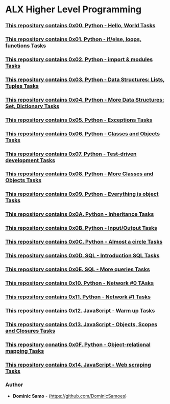 # ALX Higher Level Programming

### [This repository contains 0x00. Python - Hello, World Tasks](./0x00-python-hello_world)

### [This repository contains 0x01. Python - if/else, loops, functions Tasks](./0x01-python-if_else_loops_functions)

### [This repository contains 0x02. Python - import & modules Tasks](./0x02-python-import_modules)

### [This repository contains  0x03. Python - Data Structures: Lists, Tuples Tasks](./0x03-python-data_structures)

### [This repository contains 0x04. Python - More Data Structures: Set, Dictionary Tasks](./0x04-python-more_data_structures)

### [This repository contains 0x05. Python - Exceptions Tasks](./0x05-python-exceptions)

### [This repository contains 0x06. Python - Classes and Objects Tasks](./0x06-python-classes)


### [This repository contains 0x07. Python - Test-driven development  Tasks](./0x07-python-test_driven_development)


### [This repository contains 0x08. Python - More Classes and Objects Tasks](./0x08-python-more_classes)


### [This repository contains 0x09. Python - Everything is object Tasks](./0x09-python-everything_is_object)

### [This repository contains 0x0A. Python - Inheritance Tasks](./0x0A-python-inheritance)

### [This repository contains 0x0B. Python - Input/Output Tasks](./0x0B-python-input_output)

### [This repository contains 0x0C. Python - Almost a circle Tasks](./0x0C-python-almost_a_circle)

### [This repository contains 0x0D. SQL - Introduction SQL Tasks](./0x0D-SQL_introduction)

### [This repository contains 0x0E. SQL - More queries Tasks](./0x0E-SQL_more_queries)

### [This repository contains 0x10. Python - Network #0 TAsks](./0x10-python-network_0)

### [This repository contains 0x11. Python - Network #1 Tasks](./0x11-python-network_1)

### [This repository contains 0x12. JavaScript - Warm up  Tasks](./0x12-javascript-warm_up)

### [This repository contains 0x13. JavaScript - Objects, Scopes and Closures Tasks](./0x13-javascript_objects_scopes_closures)

### [This repository conatins 0x0F.  Python - Object-relational mapping Tasks](./0x0F-python-object_relational_mapping)

### [This repository contains 0x14. JavaScript - Web scraping Tasks](./0x14-javascript-web_scraping)



### Author
* **Dominic Samo** - (https://github.com/DominicSamoes)
